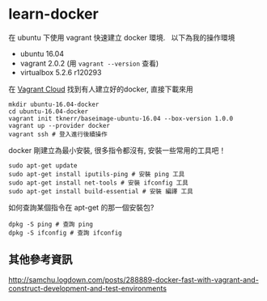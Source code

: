 # learn-docker

在 ubuntu 下使用 vagrant 快速建立 docker 環境.  
以下為我的操作環境  
- ubuntu 16.04  
- vagrant 2.0.2 (用 `vagrant --version` 查看)  
- virtualbox 5.2.6 r120293  

在 [Vagrant Cloud](https://app.vagrantup.com/boxes/search?provider=docker) 找到有人建立好的docker, 直接下載來用  
```
mkdir ubuntu-16.04-docker
cd ubuntu-16.04-docker
vagrant init tknerr/baseimage-ubuntu-16.04 --box-version 1.0.0
vagrant up --provider docker
vagrant ssh # 登入進行後續操作
```

docker 剛建立為最小安裝, 很多指令都沒有, 安裝一些常用的工具吧！  
```
sudo apt-get update
sudo apt-get install iputils-ping # 安裝 ping 工具
sudo apt-get install net-tools # 安裝 ifconfig 工具
sudo apt-get install build-essential # 安裝 編譯 工具
```

如何查詢某個指令在 apt-get 的那一個安裝包?  
```
dpkg -S ping # 查詢 ping
dpkg -S ifconfig # 查詢 ifconfig
```


## 其他參考資訊
http://samchu.logdown.com/posts/288889-docker-fast-with-vagrant-and-construct-development-and-test-environments  
